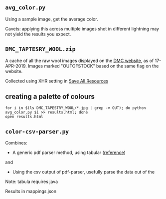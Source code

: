 ## `avg_color.py`

Using a sample image, get the average color. 

Cavets: applying this across multiple images shot in different lightning may not yield the results you expect. 

## `DMC_TAPTESRY_WOOL.zip`

A cache of all the raw wool images displayed on the [DMC website](https://www.dmc.com/us/tapestry-wool-100-colors-available-9001711.html), as of 17-APR-2019. Images marked "OUTOFSTOCK" based on the same flag on the website. 

Collected using XHR setting in [Save All Resources](https://chrome.google.com/webstore/detail/save-all-resources/abpdnfjocnmdomablahdcfnoggeeiedb/related?hl=en-US)

## creating a palette of colours

```shell
for i in $(ls DMC_TAPESTRY_WOOL/*.jpg | grep -v OUT); do python avg_color.py $i >> results.html; done
open results.html
```

## `color-csv-parser.py`

Combines: 

* A generic pdf parser method, using tabular ([reference](https://blog.chezo.uno/tabula-py-extract-table-from-pdf-into-python-dataframe-6c7acfa5f302))

and

* Using the csv output of pdf-parser, usefully parse the data out of the 

Note: tabula requires java

Results in mappings.json

